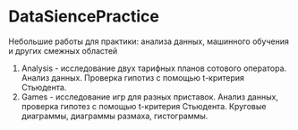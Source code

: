 # DataSiencePractice
Небольшие работы для практики: анализа данных, машинного обучения и других смежных областей
1. Analysis - исследование двух тарифных планов сотового оператора. Анализ данных. Проверка гипотиз с помощью t-критерия Стьюдента.
2. Games - исследование игр для разных приставок. Анализ данных, проверка гипотез с помощью t-критерия Стьюдента. Круговые диаграммы, диаграммы размаха, гистограммы.
